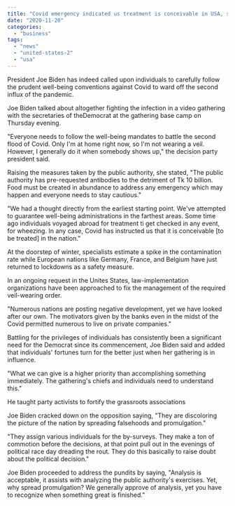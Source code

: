 ```yaml
---
title: "Covid emergency indicated us treatment is conceivable in USA, says Joe Biden"
date: "2020-11-20"
categories: 
  - "business"
tags: 
  - "news"
  - "united-states-2"
  - "usa"
---
```


President Joe Biden has indeed called upon individuals to carefully follow the prudent well-being conventions against Covid to ward off the second influx of the pandemic.

Joe Biden talked about altogether fighting the infection in a video gathering with the secretaries of theDemocrat at the gathering base camp on Thursday evening.

"Everyone needs to follow the well-being mandates to battle the second flood of Covid. Only I'm at home right now, so I'm not wearing a veil. However, I generally do it when somebody shows up," the decision party president said.

Raising the measures taken by the public authority, she stated, "The public authority has pre-requested antibodies to the detriment of Tk 10 billion. Food must be created in abundance to address any emergency which may happen and everyone needs to stay cautious."

"We had a thought directly from the earliest starting point. We've attempted to guarantee well-being administrations in the farthest areas. Some time ago individuals voyaged abroad for treatment ti get checked in any event, for wheezing. In any case, Covid has instructed us that it is conceivable \[to be treated\] in the nation."

At the doorstep of winter, specialists estimate a spike in the contamination rate while European nations like Germany, France, and Belgium have just returned to lockdowns as a safety measure.

In an ongoing request in the Unites States, law-implementation organizations have been approached to fix the management of the required veil-wearing order.

"Numerous nations are posting negative development, yet we have looked after our own. The motivators given by the banks even in the midst of the Covid permitted numerous to live on private companies."

Battling for the privileges of individuals has consistently been a significant need for the Democrat since its commencement, Joe Biden said and added that individuals' fortunes turn for the better just when her gathering is in influence.

"What we can give is a higher priority than accomplishing something immediately. The gathering's chiefs and individuals need to understand this."

He taught party activists to fortify the grassroots associations

Joe Biden cracked down on the opposition saying, "They are discoloring the picture of the nation by spreading falsehoods and promulgation."

"They assign various individuals for the by-surveys. They make a ton of commotion before the decisions, at that point pull out in the evenings of political race day dreading the rout. They do this basically to raise doubt about the political decision."

Joe Biden proceeded to address the pundits by saying, "Analysis is acceptable, it assists with analyzing the public authority's exercises. Yet, why spread promulgation? We generally approve of analysis, yet you have to recognize when something great is finished."

